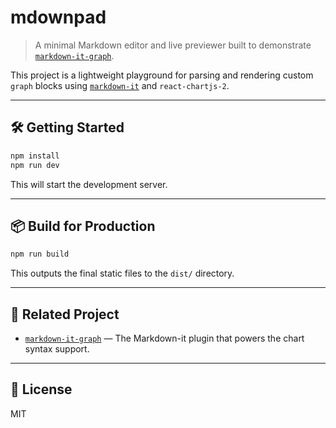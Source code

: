 # mdownpad

> A minimal Markdown editor and live previewer built to demonstrate [`markdown-it-graph`](https://github.com/roylory/markdown-it-graph).

This project is a lightweight playground for parsing and rendering custom `graph` blocks using [`markdown-it`](https://github.com/markdown-it/markdown-it) and `react-chartjs-2`.

---

## 🛠️ Getting Started

```bash
npm install
npm run dev
```

This will start the development server.

---

## 📦 Build for Production

```bash
npm run build
```

This outputs the final static files to the `dist/` directory.

---

## 🔗 Related Project

- [`markdown-it-graph`](https://github.com/YOUR_USERNAME/markdown-it-graph) — The Markdown-it plugin that powers the chart syntax support.

---

## 📄 License

MIT